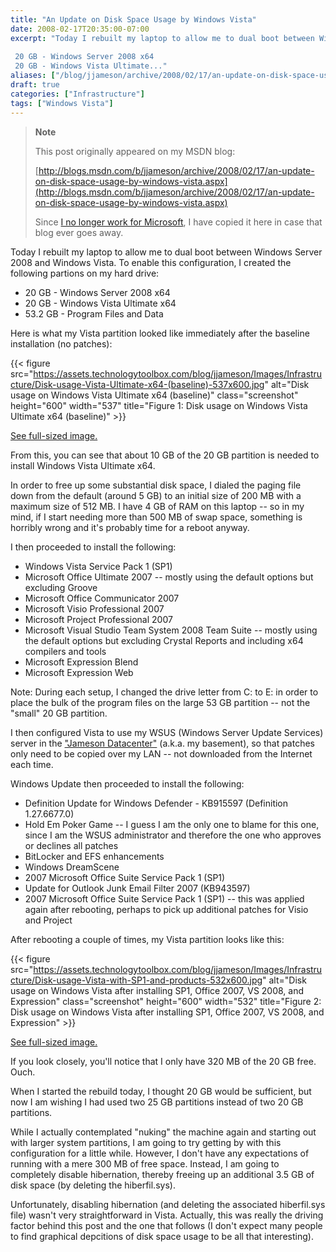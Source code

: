 ```yaml
---
title: "An Update on Disk Space Usage by Windows Vista"
date: 2008-02-17T20:35:00-07:00
excerpt: "Today I rebuilt my laptop to allow me to dual boot between Windows Server 2008 and Windows Vista. To enable this configuration, I created the following partions on my hard drive: 
 
 20 GB - Windows Server 2008 x64 
 20 GB - Windows Vista Ultimate..."
aliases: ["/blog/jjameson/archive/2008/02/17/an-update-on-disk-space-usage-by-windows-vista.aspx"]
draft: true
categories: ["Infrastructure"]
tags: ["Windows Vista"]
---
```


> **Note**
>
> This post originally appeared on my MSDN blog:
>
> [http://blogs.msdn.com/b/jjameson/archive/2008/02/17/an-update-on-disk-space-usage-by-windows-vista.aspx](http://blogs.msdn.com/b/jjameson/archive/2008/02/17/an-update-on-disk-space-usage-by-windows-vista.aspx)
>
> Since [I no longer work for Microsoft](/blog/jjameson/2011/09/02/last-day-with-microsoft), I have copied it here in case that blog ever goes away.

Today I rebuilt my laptop to allow me to dual boot between Windows Server 2008 and Windows Vista. To enable this configuration, I created the following partions on my hard drive:

- 20 GB - Windows Server 2008 x64
- 20 GB - Windows Vista Ultimate x64
- 53.2 GB - Program Files and Data

Here is what my Vista partition looked like immediately after the baseline installation (no patches):

{{< figure src="https://assets.technologytoolbox.com/blog/jjameson/Images/Infrastructure/Disk-usage-Vista-Ultimate-x64-(baseline)-537x600.jpg" alt="Disk usage on Windows Vista Ultimate x64 (baseline)" class="screenshot" height="600" width="537" title="Figure 1: Disk usage on Windows Vista Ultimate x64 (baseline)" >}}

[See full-sized image.](https://assets.technologytoolbox.com/blog/jjameson/Images/Infrastructure/Disk-usage-Vista-Ultimate-x64-%28baseline%29-840x939.jpg)

From this, you can see that about 10 GB of the 20 GB partition is needed to install Windows Vista Ultimate x64.

In order to free up some substantial disk space, I dialed the paging file down from the default (around 5 GB) to an initial size of 200 MB with a maximum size of 512 MB. I have 4 GB of RAM on this laptop -- so in my mind, if I start needing more than 500 MB of swap space, something is horribly wrong and it's probably time for a reboot anyway.

I then proceeded to install the following:

- Windows Vista Service Pack 1 (SP1)
- Microsoft Office Ultimate 2007 -- mostly using the default options but excluding Groove
- Microsoft Office Communicator 2007
- Microsoft Visio Professional 2007
- Microsoft Project Professional 2007
- Microsoft Visual Studio Team System 2008 Team Suite -- mostly using the default options but excluding Crystal Reports and including x64 compilers and tools
- Microsoft Expression Blend
- Microsoft Expression Web

Note: During each setup, I changed the drive letter from C: to E: in order to place the bulk of the program files on the large 53 GB partition -- not the "small" 20 GB partition.

I then configured Vista to use my WSUS (Windows Server Update Services) server in the ["Jameson Datacenter"](/blog/jjameson/2009/09/14/the-jameson-datacenter) (a.k.a. my basement), so that patches only need to be copied over my LAN -- not downloaded from the Internet each time.

Windows Update then proceeded to install the following:

- Definition Update for Windows Defender - KB915597 (Definition 1.27.6677.0)
- Hold Em Poker Game -- I guess I am the only one to blame for this one, since I am the WSUS administrator and therefore the one who approves or declines all patches
- BitLocker and EFS enhancements
- Windows DreamScene
- 2007 Microsoft Office Suite Service Pack 1 (SP1)
- Update for Outlook Junk Email Filter 2007 (KB943597)
- 2007 Microsoft Office Suite Service Pack 1 (SP1) -- this was applied again after rebooting, perhaps to pick up additional patches for Visio and Project

After rebooting a couple of times, my Vista partition looks like this:

{{< figure src="https://assets.technologytoolbox.com/blog/jjameson/Images/Infrastructure/Disk-usage-Vista-with-SP1-and-products-532x600.jpg" alt="Disk usage on Windows Vista after installing SP1, Office 2007, VS 2008, and Expression" class="screenshot" height="600" width="532" title="Figure 2: Disk usage on Windows Vista after installing SP1, Office 2007, VS 2008, and Expression" >}}

[See full-sized image.](https://assets.technologytoolbox.com/blog/jjameson/Images/Infrastructure/Disk-usage-Vista-with-SP1-and-products-784x885.jpg)

If you look closely, you'll notice that I only have 320 MB of the 20 GB free. Ouch.

When I started the rebuild today, I thought 20 GB would be sufficient, but now I am wishing I had used two 25 GB partitions instead of two 20 GB partitions.

While I actually contemplated "nuking" the machine again and starting out with larger system partitions, I am going to try getting by with this configuration for a little while. However, I don't have any expectations of running with a mere 300 MB of free space. Instead, I am going to completely disable hibernation, thereby freeing up an additional 3.5 GB of disk space (by deleting the hiberfil.sys).

Unfortunately, disabling hibernation (and deleting the associated hiberfil.sys file) wasn't very straightforward in Vista. Actually, this was really the driving factor behind this post and the one that follows (I don't expect many people to find graphical depcitions of disk space usage to be all that interesting).

